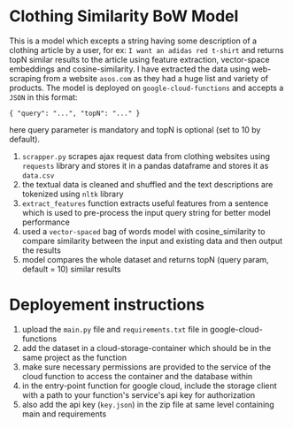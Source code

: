 # Clothing Similarity BoW Model

This is a model which excepts a string having some description of a clothing article by a user, for ex: `I want an adidas red t-shirt` and returns topN similar results to the article using feature extraction, vector-space embeddings and cosine-similarity. I have extracted the data using web-scraping from a website `asos.com` as they had a huge list and variety of products. The model is deployed on `google-cloud-functions` and accepts a `JSON` in this format:

`{
    "query": "...",
    "topN": "..."
 }`
 
 here query parameter is mandatory and topN is optional (set to 10 by default).

1. `scrapper.py` scrapes ajax request data from clothing websites using `requests` library and stores it in a pandas dataframe and stores it as `data.csv`
2. the textual data is cleaned and shuffled and the text descriptions are tokenized using `nltk` library
3. `extract_features` function extracts useful features from a sentence which is used to pre-process the input query string for better model performance
4. used a `vector-spaced` bag of words model with cosine_similarity to compare similarity between the input and existing data and then output the results
5. model compares the whole dataset and returns topN (query param, default = 10) similar results

# Deployement instructions

1. upload the `main.py` file and `requirements.txt` file in google-cloud-functions
2. add the dataset in a cloud-storage-container which should be in the same project as the function
3. make sure necessary permissions are provided to the service of the cloud function to access the container and the database within
4. in the entry-point function for google cloud, include the storage client with a path to your function's service's api key for authorization
5. also add the api key (`key.json`) in the zip file at same level containing main and requirements
